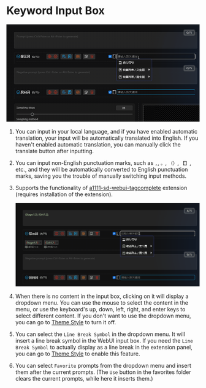 # Keyword Input Box

![](./assets/images/demo.elegant_input.gif)

1. You can input in your local language, and if you have enabled automatic translation, your input will be automatically translated into English. If you haven't enabled automatic translation, you can manually click the translate button after inputting.

2. You can input non-English punctuation marks, such as `,`, `。`, `（）`, `【】`, etc., and they will be automatically converted to English punctuation marks, saving you the trouble of manually switching input methods.

3. Supports the functionality of [a1111-sd-webui-tagcomplete](https://github.com/DominikDoom/a1111-sd-webui-tagcomplete) extension (requires installation of the extension).

    ![](./assets/images/demo.tagcomplete.gif)

4. When there is no content in the input box, clicking on it will display a dropdown menu. You can use the mouse to select the content in the menu, or use the keyboard's up, down, left, right, and enter keys to select different content. If you don't want to use the dropdown menu, you can go to [Theme Style](/ThemeStyle.md#theme-style) to turn it off.

5. You can select the `Line Break Symbol` in the dropdown menu. It will insert a line break symbol in the WebUI input box. If you need the `Line Break Symbol` to actually display as a line break in the extension panel, you can go to [Theme Style](/ThemeStyle.md#theme-style) to enable this feature.

6. You can select `Favorite` prompts from the dropdown menu and insert them after the current prompts. (The `Use` button in the favorites folder clears the current prompts, while here it inserts them.)